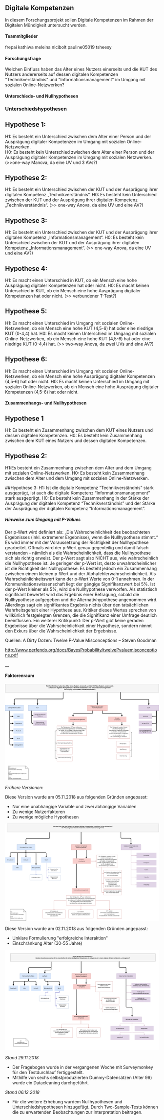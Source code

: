## Digitale Kompetenzen
In diesem Forschungsprojekt sollen Digitale Kompetenzen im Rahmen der Digitalen Mündigkeit untersucht werden.

#### Teammitglieder
frepai
kathiwa
meleina
nicibolt
pauline05019
tsheesy

#### Forschungsfrage
Welchen Einfluss haben das Alter eines Nutzers einerseits und die KUT des Nutzers andererseits auf dessen digitalen Kompetenzen "Technikverständnis" und "Informationsmanagement" im Umgang mit sozialen Online-Netzwerken?

#### Unterschieds- und Nullhypothesen

### Unterschiedshypothesen 

## Hypothese 1:
H1: Es besteht ein Unterschied zwischen dem Alter einer Person und der Ausprägung digitaler Kompetenzen im Umgang mit sozialen Online-Netzwerken.  
H0: Es besteht kein Unterschied zwischen dem Alter einer Person und der Ausprägung digitaler Kompetenzen im Umgang mit sozialen Netzwerken. 
(>>one-way Manova, da eine UV und 3 AVs?)

## Hypothese 2: 
H1: Es besteht ein Unterschied zwischen der KUT und der Ausprägung ihrer digitalen Kompetenz „Technikverständnis“. 
H0: Es besteht kein Unterschied zwischen der KUT und der Ausprägung ihrer digitalen Kompetenz „Technikverständnis“. 
(>> one-way Anova, da eine UV und eine AV?)

## Hypothese 3: 
H1: Es besteht ein Unterschied zwischen der KUT und der Ausprägung ihrer digitalen Kompetenz „Informationsmanagement“. 
H0: Es besteht kein Unterschied zwischen der KUT und der Ausprägung ihrer digitalen Kompetenz „Informationsmanagement“. 
(>> one-way Anova, da eine UV und eine AV?)

## Hypothese 4: 
H1: Es macht einen Unterschied in KUT, ob ein Mensch eine hohe Ausprägung digitaler Kompetenzen hat oder nicht. 
H0: Es macht keinen Unterschied in KUT, ob ein Mensch eine hohe Ausprägung digitaler Kompetenzen hat oder nicht. 
(>> verbundener T-Test?)

## Hypothese 5:
H1: Es macht einen Unterschied im Umgang mit sozialen Online-Netzwerken, ob ein Mensch eine hohe KUT (4,5-6) hat oder eine niedrige KUT (0-4,4) hat. 
H0: Es macht keinen Unterschied im Umgang mit sozialen Online-Netzwerken, ob ein Mensch eine hohe KUT (4,5-6) hat oder eine niedrige KUT (0-4,4) hat. 
(>> two-way Anova, da zwei UVs und eine AV?)

## Hypothese 6:
H1: Es macht einen Unterschied im Umgang mit sozialen Online-Netzwerken, ob ein Mensch eine hohe Ausprägung digitaler Kompetenzen (4,5-6) hat oder nicht. 
H0: Es macht keinen Unterschied im Umgang mit sozialen Online-Netzwerken, ob ein Mensch eine hohe Ausprägung digitaler Kompetenzen (4,5-6) hat oder nicht. 

#### Zusammenhangs- und Nullhypothesen

## Hypothese 1
H1: Es besteht ein Zusammenhang zwischen dem KUT eines Nutzers und dessen digitalen Kompetenzen.
H0: Es besteht kein Zusammenhang zwischen dem KUT eines Nutzers und dessen digitalen Kompetenzen.

## Hypothese 2:
H1:Es besteht ein Zusammenhang zwischen dem Alter und dem Umgang mit sozialen Online-Netzwerken.
H0: Es besteht kein Zusammenhang zwischen dem Alter und dem Umgang mit sozialen Online-Netzwerken.

##Hypothese 3:
H1: Ist die digitale Kompetenz “Technikverständnis” stark ausgeprägt, ist auch die digitale Kompetenz “Informationsmanagement” stark ausgeprägt.
H0:  Es besteht kein Zusammenhang in der Stärke der Ausprägung der digitalen Kompetenz “Technikverständnis” und der Stärke der Ausprägung der digitalen Kompetenz “Informationsmanagement”.


##### Hinweise zum Umgang mit P-Values
Der p-Wert wird definiert als: „Die Wahrscheinlichkeit des beobachteten Ergebnisses (inkl. extremerer Ergebnisse), wenn die Nullhypothese stimmt.“ Es wird immer mit der Voraussetzung der Richtigkeit der Nullhypothese gearbeitet. Oftmals wird der p-Wert genau gegenteilig und damit falsch verstanden - nämlich als die Wahrscheinlichkeit, dass die Nullhypothese sich als richtig erweist. Der p-Wert sagt also NICHT aus, wie wahrscheinlich die Nullhypothese ist. Je geringer der p-Wert ist, desto unwahrscheinlicher ist die Richtigkeit der Nullhypothese. Es besteht jedoch ein Zusammenhang zwischen einem kleinen p-Wert und der Alphafehlerwahrscheinlichkeit.
Als Wahrscheinlichkeitswert kann der p-Wert Werte von 0-1 annehmen. In der Kommunikationswissenschaft liegt der gängige Signifikanzwert bei 5%. Ist der p-Wert kleiner als 5%, wird die Nullhypothese verworfen. Als statistisch signifikant bewertet wird das Ergebnis einer Befragung, sobald die Nullhypothese aufgegeben und die Alternativhypothese angenommen wird. Allerdings sagt ein signifikantes Ergebnis nichts über den tatsächlichen Wahrheitsgehalt einer Hypothese aus. 
Kritiker dieses Wertes sprechen von willkürlich festgelegten Grenzen, die die Signifikanz einer Umfrage deutlich beeinflussen. Ein weiterer Kritikpunkt: Der p-Wert gibt keine geraden Ergebnisse über die Wahrscheinlichkeit einer Hypothese, sondern nimmt den Exkurs über die Wahrscheinlichkeit der Ergebnisse.  

 

Quellen: A Dirty Dozen: Twelve P-Value Misconceptions – Steven Goodman

http://www.perfendo.org/docs/BayesProbability/twelvePvaluemisconceptions.pdf

__



#### Faktorenraum

![tooltip](images/DigitaleKompetenzen_FR_051118.png)

*_Frühere Versionen:_*

Diese Version wurde am 05.11.2018 aus folgenden Gründen angepasst:

* Nur eine unabhängige Variable und zwei abhängige Variablen
* Zu wenige Nutzerfaktoren
* Zu wenige mögliche Hypothesen

![tooltip](images/DigitaleKompetenzen_FR_021118.png)

Diese Version wurde am 02.11.2018 aus folgenden Gründen angepasst:

* Unklare Formulierung "erfolgreiche Interaktion"
* Einschränkung Alter (30-55 Jahre)


![tooltip](images/DigitaleKompetenzen_FR_241018.png)

*_Stand 29.11.2018_*
* Der Fragebogen wurde in der vergangenen Woche mit Surveymonkey für den Testdurchlauf fertiggestellt.
* Mithilfe von sechs selbstproduzierten Dummy-Datensätzen (Alter 99) wurde ein Datacleaning durchgeführt.

*_Stand 06.12.2018_*
* Für die weitere Erhebung wurdem Nullhypothesen und Unterschiedshypothesen hinzugefügt. Durch Two-Sample-Tests können die zu erwartenden Beobachtungen zur Interpretation beitragen.
